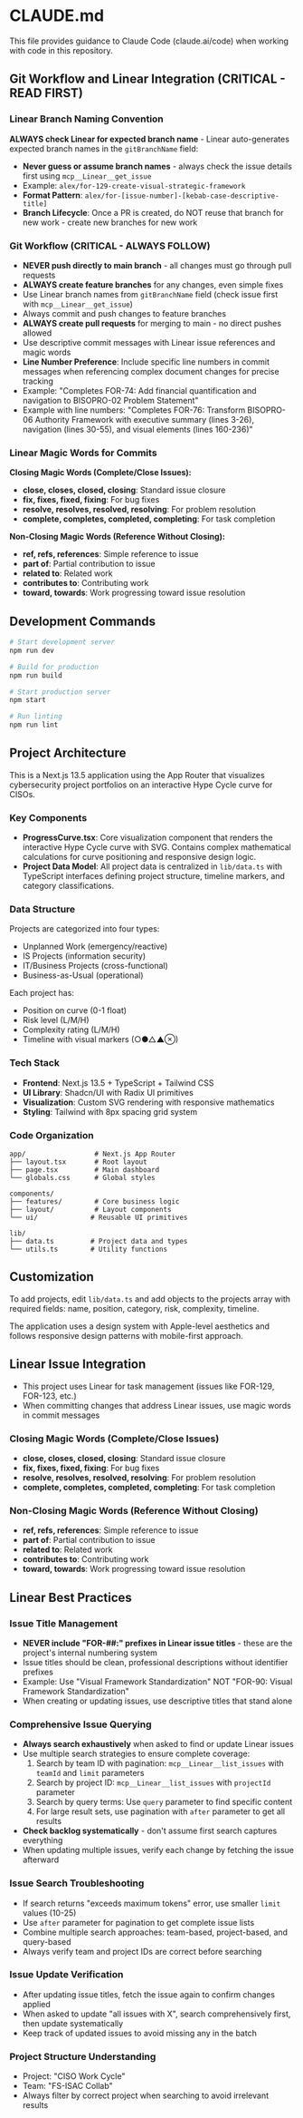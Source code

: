# CLAUDE.md

This file provides guidance to Claude Code (claude.ai/code) when working with code in this repository.

## Git Workflow and Linear Integration (CRITICAL - READ FIRST)

### Linear Branch Naming Convention
**ALWAYS check Linear for expected branch name** - Linear auto-generates expected branch names in the `gitBranchName` field:
- **Never guess or assume branch names** - always check the issue details first using `mcp__Linear__get_issue`
- Example: `alex/for-129-create-visual-strategic-framework`
- **Format Pattern**: `alex/for-[issue-number]-[kebab-case-descriptive-title]`
- **Branch Lifecycle**: Once a PR is created, do NOT reuse that branch for new work - create new branches for new work

### Git Workflow (CRITICAL - ALWAYS FOLLOW)
- **NEVER push directly to main branch** - all changes must go through pull requests
- **ALWAYS create feature branches** for any changes, even simple fixes
- Use Linear branch names from `gitBranchName` field (check issue first with `mcp__Linear__get_issue`)
- Always commit and push changes to feature branches
- **ALWAYS create pull requests** for merging to main - no direct pushes allowed
- Use descriptive commit messages with Linear issue references and magic words
- **Line Number Preference**: Include specific line numbers in commit messages when referencing complex document changes for precise tracking
- Example: "Completes FOR-74: Add financial quantification and navigation to BISOPRO-02 Problem Statement"
- Example with line numbers: "Completes FOR-76: Transform BISOPRO-06 Authority Framework with executive summary (lines 3-26), navigation (lines 30-55), and visual elements (lines 160-236)"

### Linear Magic Words for Commits
**Closing Magic Words (Complete/Close Issues):**
- **close, closes, closed, closing**: Standard issue closure
- **fix, fixes, fixed, fixing**: For bug fixes
- **resolve, resolves, resolved, resolving**: For problem resolution
- **complete, completes, completed, completing**: For task completion

**Non-Closing Magic Words (Reference Without Closing):**
- **ref, refs, references**: Simple reference to issue
- **part of**: Partial contribution to issue
- **related to**: Related work
- **contributes to**: Contributing work
- **toward, towards**: Work progressing toward issue resolution


## Development Commands

```bash
# Start development server
npm run dev

# Build for production
npm run build

# Start production server
npm start

# Run linting
npm run lint
```

## Project Architecture

This is a Next.js 13.5 application using the App Router that visualizes cybersecurity project portfolios on an interactive Hype Cycle curve for CISOs.

### Key Components

- **ProgressCurve.tsx**: Core visualization component that renders the interactive Hype Cycle curve with SVG. Contains complex mathematical calculations for curve positioning and responsive design logic.
- **Project Data Model**: All project data is centralized in `lib/data.ts` with TypeScript interfaces defining project structure, timeline markers, and category classifications.

### Data Structure

Projects are categorized into four types:
- Unplanned Work (emergency/reactive)
- IS Projects (information security)
- IT/Business Projects (cross-functional)
- Business-as-Usual (operational)

Each project has:
- Position on curve (0-1 float)
- Risk level (L/M/H)
- Complexity rating (L/M/H)
- Timeline with visual markers (○●△▲⊗)

### Tech Stack

- **Frontend**: Next.js 13.5 + TypeScript + Tailwind CSS
- **UI Library**: Shadcn/UI with Radix UI primitives
- **Visualization**: Custom SVG rendering with responsive mathematics
- **Styling**: Tailwind with 8px spacing grid system

### Code Organization

```
app/                 # Next.js App Router
├── layout.tsx       # Root layout
├── page.tsx         # Main dashboard
└── globals.css      # Global styles

components/
├── features/        # Core business logic
├── layout/          # Layout components
└── ui/             # Reusable UI primitives

lib/
├── data.ts         # Project data and types
└── utils.ts        # Utility functions
```

## Customization

To add projects, edit `lib/data.ts` and add objects to the projects array with required fields: name, position, category, risk, complexity, timeline.

The application uses a design system with Apple-level aesthetics and follows responsive design patterns with mobile-first approach.

## Linear Issue Integration
- This project uses Linear for task management (issues like FOR-129, FOR-123, etc.)
- When committing changes that address Linear issues, use magic words in commit messages

### Closing Magic Words (Complete/Close Issues)
- **close, closes, closed, closing**: Standard issue closure
- **fix, fixes, fixed, fixing**: For bug fixes
- **resolve, resolves, resolved, resolving**: For problem resolution
- **complete, completes, completed, completing**: For task completion

### Non-Closing Magic Words (Reference Without Closing)
- **ref, refs, references**: Simple reference to issue
- **part of**: Partial contribution to issue
- **related to**: Related work
- **contributes to**: Contributing work
- **toward, towards**: Work progressing toward issue resolution

## Linear Best Practices

### Issue Title Management
- **NEVER include "FOR-##:" prefixes in Linear issue titles** - these are the project's internal numbering system
- Issue titles should be clean, professional descriptions without identifier prefixes
- Example: Use "Visual Framework Standardization" NOT "FOR-90: Visual Framework Standardization"
- When creating or updating issues, use descriptive titles that stand alone

### Comprehensive Issue Querying
- **Always search exhaustively** when asked to find or update Linear issues
- Use multiple search strategies to ensure complete coverage:
  1. Search by team ID with pagination: `mcp__Linear__list_issues` with `teamId` and `limit` parameters
  2. Search by project ID: `mcp__Linear__list_issues` with `projectId` parameter  
  3. Search by query terms: Use `query` parameter to find specific content
  4. For large result sets, use pagination with `after` parameter to get all results
- **Check backlog systematically** - don't assume first search captures everything
- When updating multiple issues, verify each change by fetching the issue afterward

### Issue Search Troubleshooting
- If search returns "exceeds maximum tokens" error, use smaller `limit` values (10-25)
- Use `after` parameter for pagination to get complete issue lists
- Combine multiple search approaches: team-based, project-based, and query-based
- Always verify team and project IDs are correct before searching

### Issue Update Verification
- After updating issue titles, fetch the issue again to confirm changes applied
- When asked to update "all issues with X", search comprehensively first, then update systematically
- Keep track of updated issues to avoid missing any in the batch

### Project Structure Understanding
- Project: "CISO Work Cycle"
- Team: "FS-ISAC Collab"
- Always filter by correct project when searching to avoid irrelevant results

